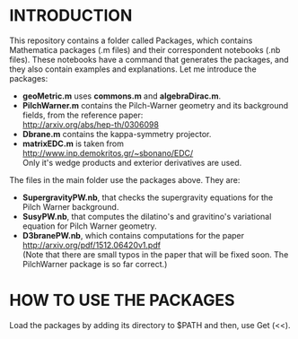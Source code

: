 # INTRODUCTION #

This repository contains a folder called Packages, which contains Mathematica packages (.m files) and their correspondent notebooks (.nb files). These notebooks have a command that generates the packages, and they also contain examples and explanations. Let me introduce the packages: <br />
* **geoMetric.m** uses **commons.m** and **algebraDirac.m**. <br />
* **PilchWarner.m** contains the Pilch-Warner geometry and its background fields, from the reference paper: <br />
http://arxiv.org/abs/hep-th/0306098 <br />
* **Dbrane.m** contains the kappa-symmetry projector. 
* **matrixEDC.m** is taken from <br />
http://www.inp.demokritos.gr/~sbonano/EDC/ <br />
Only it's wedge products and exterior derivatives are used. <br />

The files in the main folder use the packages above. They are: <br />
* **SupergravityPW.nb**, that checks the supergravity equations for the Pilch Warner background. <br />
* **SusyPW.nb**, that computes the dilatino's and gravitino's variational equation for Pilch Warner geometry.
* **D3branePW.nb**, which contains computations for the paper <br />
http://arxiv.org/pdf/1512.06420v1.pdf <br />
(Note that there are small typos in the paper that will be fixed soon. The PilchWarner package is so far correct.)
 


# HOW TO USE THE PACKAGES #

Load the packages by adding its directory to $PATH and then, use Get (<<).






